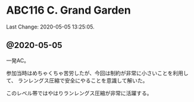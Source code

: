 # ABC116 C. Grand Garden

Last Change: 2020-05-05 13:25:05.

## @2020-05-05

一発AC。

参加当時はめちゃくちゃ苦労したが、今回は制約が非常に小さいことを利用して、
ランレングス圧縮で安全にやることを意識して解いた。

このレベル帯ではやはりランレングス圧縮が非常に活躍する。
